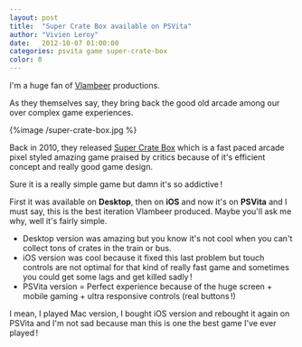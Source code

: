 ```yaml
---
layout: post
title:  "Super Crate Box available on PSVita"
author: "Vivien Leroy"
date:   2012-10-07 01:00:00
categories: psvita game super-crate-box
color: 0
---
```


I'm a huge fan of [Vlambeer](http://www.vlambeer.com) productions.

As they themselves say, they bring back the good old arcade among our over complex game experiences.

{%image /super-crate-box.jpg %}

Back in 2010, they released [Super Crate Box](http://supercratebox.com) which is a fast paced arcade pixel styled amazing game praised by critics because of it's efficient concept and really good game design.

Sure it is a really simple game but damn it's so addictive !

First it was available on **Desktop**, then on **iOS** and now it's on **PSVita** and I must say, this is the best iteration Vlambeer produced.
Maybe you'll ask me why, well it's fairly simple. 

- Desktop version was amazing but you know it's not cool when you can't collect tons of crates in the train or bus.
- iOS version was cool because it fixed this last problem but touch controls are not optimal for that kind of really fast game and sometimes you could get some lags and get killed sadly !
- PSVita version = Perfect experience because of the huge screen + mobile gaming + ultra responsive controls (real buttons !)

I mean, I played Mac version, I bought iOS version and rebought it again on PSVita and I'm not sad because man this is one the best game I've ever played !
